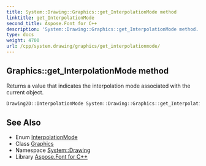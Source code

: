 ```yaml
---
title: System::Drawing::Graphics::get_InterpolationMode method
linktitle: get_InterpolationMode
second_title: Aspose.Font for C++
description: 'System::Drawing::Graphics::get_InterpolationMode method. Returns a value that indicates the interpolation mode associated with the current object in C++.'
type: docs
weight: 4700
url: /cpp/system.drawing/graphics/get_interpolationmode/
---
```

## Graphics::get_InterpolationMode method


Returns a value that indicates the interpolation mode associated with the current object.

```cpp
Drawing2D::InterpolationMode System::Drawing::Graphics::get_InterpolationMode()
```

## See Also

* Enum [InterpolationMode](../../../system.drawing.drawing2d/interpolationmode/)
* Class [Graphics](../)
* Namespace [System::Drawing](../../)
* Library [Aspose.Font for C++](../../../)

